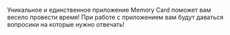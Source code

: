 Уникальное и единственное приложение Memory Card поможет вам весело провести время! При работе с приложением вам будут даваться вопросики на которые нужно отвечать!
